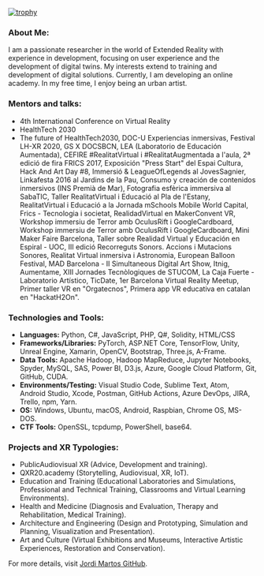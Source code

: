 [![trophy](https://github-profile-trophy.vercel.app/?username=jordimartos&title=Stars,Followers,Commits,Repositories,MultipleLang,PullRequest&theme=onedark)](https://github.com/ryo-ma/github-profile-trophy)

### About Me:

I am a passionate researcher in the world of Extended Reality with experience in development, focusing on user experience and the development of digital twins. My interests extend to training and development of digital solutions. Currently, I am developing an online academy. In my free time, I enjoy being an urban artist.

### Mentors and talks:

- 4th International Conference on Virtual Reality
- HealthTech 2030
- The future of HealthTech2030, DOC-U Experiencias inmersivas, Festival LH-XR 2020, GS X DOCSBCN, LEA (Laboratorio de Educación Aumentada), CEFIRE #RealitatVirtual i #RealitatAugmentada a l'aula, 2ª edició de fira FRICS 2017, Exposición "Press Start" del Espai Cultura, Hack And Art Day #8, Immersió & LeagueOfLegends al JovesSagnier, Linkafesta 2016 al Jardins de la Pau, Consumo y creación de contenidos inmersivos (INS Premià de Mar), Fotografia esfèrica immersiva al SabaTIC, Taller RealitatVirtual i Educació al Pla de l'Estany, RealitatVirtual i Educació a la Jornada mSchools Mobile World Capital, Frics - Tecnologia i societat, RealidadVirtual en MakerConvent VR, Workshop immersiu de Terror amb OculusRift i GoogleCardboard, Workshop immersiu de Terror amb OculusRift i GoogleCardboard, Mini Maker Faire Barcelona, Taller sobre Realidad Virtual y Educación en Espiral - UOC, III edició Recorreguts Sonors. Accions i Mutacions Sonores, Realitat Virtual inmersiva i Astronomia, European Balloon Festival, MAD Barcelona - II Simultaneous Digital Art Show, Itnig, Aumentame, XIII Jornades Tecnòlogiques de STUCOM, La Caja Fuerte - Laboratorio Artístico, TicDate, 1er Barcelona Virtual Reality Meetup, Primer taller VR en "Orgatecnos", Primera app VR educativa en catalan en "HackatH2On".

### Technologies and Tools:

- **Languages:** Python, C#, JavaScript, PHP, Q#, Solidity, HTML/CSS
- **Frameworks/Libraries:** PyTorch, ASP.NET Core, TensorFlow, Unity, Unreal Engine, Xamarin, OpenCV, Bootstrap, Three.js, A-Frame.
- **Data Tools:** Apache Hadoop, Hadoop MapReduce, Jupyter Notebooks, Spyder, MySQL, SAS, Power BI, D3.js, Azure, Google Cloud Platform, Git, GitHub, CUDA. 
- **Environments/Testing:** Visual Studio Code, Sublime Text, Atom, Android Studio, Xcode, Postman, GitHub Actions, Azure DevOps, JIRA, Trello, npm, Yarn.
- **OS:** Windows, Ubuntu, macOS, Android, Raspbian, Chrome OS, MS-DOS.
- **CTF Tools:** OpenSSL, tcpdump, PowerShell, base64.

### Projects and XR Typologies:

- PublicAudiovisual XR (Advice, Development and training).
- QXR20.academy (Storytelling, Audiovisual, XR, IoT).
- Education and Training (Educational Laboratories and Simulations, Professional and Technical Training, Classrooms and Virtual Learning Environments).
- Health and Medicine (Diagnosis and Evaluation, Therapy and Rehabilitation, Medical Training).
- Architecture and Engineering (Design and Prototyping, Simulation and Planning, Visualization and Presentation).
- Art and Culture (Virtual Exhibitions and Museums, Interactive Artistic Experiences, Restoration and Conservation).

For more details, visit [Jordi Martos GitHub](https://github.com/jordimartos).
